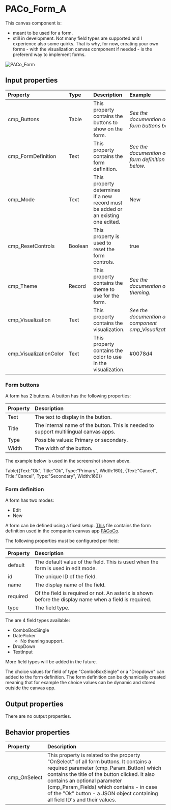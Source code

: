# PACo_Form_A

This canvas component is:

- meant to be used for a form.
- still in development. Not many field types are supported and I experience also some quirks. That is why, for now, creating your own forms - with the visualization canvas component if needed - is the prefererd way to implement forms.

![PACo_Form](https://user-images.githubusercontent.com/35654198/197223488-dc2e487e-de05-4a2b-9e3c-cbf3c2c560e5.png)

## **Input properties**

| Property | Type | Description | Example |
| :--- | :--- | :--- | :--- |
| cmp_Buttons | Table | This property contains the buttons to show on the form. | *See the documention on form buttons below.* |
| cmp_FormDefinition | Text | This property contains the form definition. | *See the documention on form definition below.* |
| cmp_Mode | Text | This property determines if a new record must be added or an existing one edited. | New |
| cmp_ResetControls | Boolean | This property is used to reset the form controls. | true |
| cmp_Theme | Record | This property contains the theme to use for the form. | *See the documention on theming.* |
| cmp_Visualization | Text | This property contains the visualization. | *See the documention on the component cmp_Visualization_A.* |
| cmp_VisualizationColor | Text | This property contains the color to use in the visualization. | #0078d4 |

### Form buttons

A form has 2 buttons. A button has the following properties:

| Property | Description |
| :--- | :--- |
| Text | The text to display in the button. |
| Title | The internal name of the button. This is needed to support multilingual canvas apps. |
| Type | Possible values: Primary or secondary. |
| Width | The width of the button. |

The example below is used in the screenshot shown above.

Table({Text:"Ok", Title:"Ok", Type:"Primary", Width:160}, {Text:"Cancel", Title:"Cancel", Type:"Secondary", Width:160})

### Form definition

A form has two modes:

- Edit
- New

A form can be defined using a fixed setup. [This](./Form%20definition) file contains the form definition used in the companion canvas app [PACoCo](./../PACoCo.md).

The following properties must be configured per field:

| Property | Description |
| :--- | :--- |
| default | The default value of the field. This is used when the form is used in edit mode. |
| id | The unique ID of the field. |
| name | The display name of the field. |
| required | Of the field is required or not. An asterix is shown before the display name when a field is required. |
| type | The field type. |

The are 4 field types available:

- ComboBoxSingle
- DatePicker
  - No theming support.
- DropDown
- TextInput

More field types will be added in the future.

The choice values for field of type "ComboBoxSingle" or a "Dropdown" can added to the form definition. The form definition can be dynamically created meaning that for example the choice values can be dynamic and stored outside the canvas app.

## **Output properties**

There are no output properties.

## **Behavior properties**

| Property | Description |
| :--- | :--- |
| cmp_OnSelect | This property is related to the property "OnSelect" of all form buttons. It contains a required parameter (cmp_Param_Button) which contains the title of the button clicked. It also contains an optional parameter (cmp_Param_Fields) which contains - in case of the "Ok" button - a JSON object containing all field ID's and their values. |
